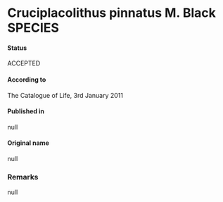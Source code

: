 Cruciplacolithus pinnatus M. Black SPECIES
=======

#### Status
ACCEPTED

#### According to
The Catalogue of Life, 3rd January 2011

#### Published in
null

#### Original name
null

### Remarks
null
